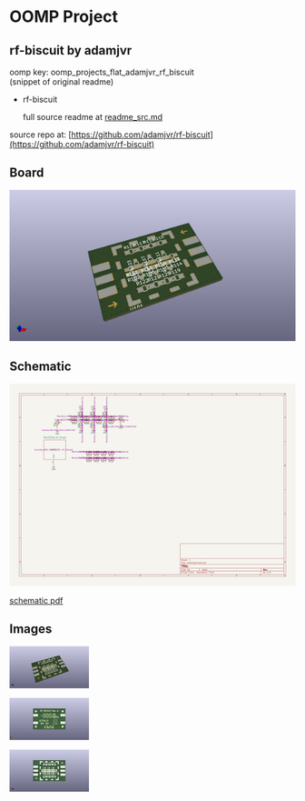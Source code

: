# OOMP Project  
## rf-biscuit  by adamjvr  
  
oomp key: oomp_projects_flat_adamjvr_rf_biscuit  
(snippet of original readme)  
  
- rf-biscuit  
  
  full source readme at [readme_src.md](readme_src.md)  
  
source repo at: [https://github.com/adamjvr/rf-biscuit](https://github.com/adamjvr/rf-biscuit)  
## Board  
  
[![working_3d.png](working_3d_600.png)](working_3d.png)  
## Schematic  
  
[![working_schematic.png](working_schematic_600.png)](working_schematic.png)  
  
[schematic pdf](working_schematic.pdf)  
## Images  
  
[![working_3d.png](working_3d_140.png)](working_3d.png)  
  
[![working_3d_back.png](working_3d_back_140.png)](working_3d_back.png)  
  
[![working_3d_front.png](working_3d_front_140.png)](working_3d_front.png)  
